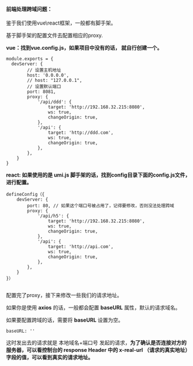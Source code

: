 #### **前端处理跨域问题：**



鉴于我们使用vue\react框架，一般都有脚手架。

基于脚手架的配置文件去配置相应的proxy.



**vue：找到vue.config.js，如果项目中没有的话， 就自行创建一个。**

```
module.exports = {
  devServer: {
      	// 设置主机地址
      	host: '0.0.0.0',
      	// host: "127.0.0.1",
      	// 设置默认端口
      	port: 8081,
 		proxy: {
      		'/api/ddd': {
        		target: 'http://192.168.32.215:8080',
        		ws: true,
        		changeOrigin: true,
     	 	},
      		'/api': {
        		target: 'http://ddd.com',
        		ws: true,
        		changeOrigin: true,
      		},
    	},
    }
}
```



**react: 如果使用的是 umi.js 脚手架的话，找到config目录下面的config.js文件，进行配置。**

```
defineConfig（{
 	devServer: {
        port: 80, // 如果这个端口号被占用了，记得要修改，否则没法处理跨域
        proxy: {
            '/api/h5': {
                target: 'http://192.168.32.215:8080',
                ws: true,
                changeOrigin: true,
            },
            '/api': {
                target: 'http://api.com',
                ws: true,
                changeOrigin: true,
            },
        },
    }
}）


```



配置完了proxy，接下来修改一些我们的请求地址。

如果你是使用 **axios** 的话，一般都会配置 **baseURL** 属性，默认的请求域名。

如果要配置跨域的话，需要将 **baseURL** 设置为空。

```
baseURL: ''
```

这时发出去的请求就是 本地域名+端口号 发起的请求，**为了确认是否连接对方的服务器，可以看控制台的 response Header 中的 x-real-url （请求的真实地址）字段的值，可以看到真实的请求地址。**


